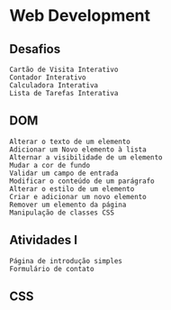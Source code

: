 ﻿# Web Development

## Desafios
	Cartão de Visita Interativo
	Contador Interativo
	Calculadora Interativa
	Lista de Tarefas Interativa

## DOM
	Alterar o texto de um elemento
	Adicionar um Novo elemento à lista
	Alternar a visibilidade de um elemento
	Mudar a cor de fundo
	Validar um campo de entrada
	Modificar o conteúdo de um parágrafo
	Alterar o estilo de um elemento
	Criar e adicionar um novo elemento 
	Remover um elemento da página
	Manipulação de classes CSS

## Atividades I
	Página de introdução simples
	Formulário de contato

## CSS
